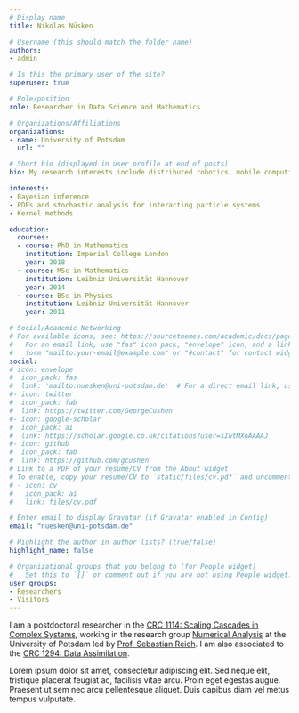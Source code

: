```yaml
---
# Display name
title: Nikolas Nüsken

# Username (this should match the folder name)
authors:
- admin

# Is this the primary user of the site?
superuser: true

# Role/position
role: Researcher in Data Science and Mathematics

# Organizations/Affiliations
organizations:
- name: University of Potsdam
  url: ""

# Short bio (displayed in user profile at end of posts)
bio: My research interests include distributed robotics, mobile computing and programmable matter.

interests:
- Bayesian inference
- PDEs and stochastic analysis for interacting particle systems
- Kernel methods

education:
  courses:
  - course: PhD in Mathematics
    institution: Imperial College London
    year: 2018
  - course: MSc in Mathematics
    institution: Leibniz Universität Hannover
    year: 2014
  - course: BSc in Physics
    institution: Leibniz Universität Hannover
    year: 2011

# Social/Academic Networking
# For available icons, see: https://sourcethemes.com/academic/docs/page-builder/#icons
#   For an email link, use "fas" icon pack, "envelope" icon, and a link in the
#   form "mailto:your-email@example.com" or "#contact" for contact widget.
social:
# icon: envelope
#  icon_pack: fas
#  link: 'mailto:nuesken@uni-potsdam.de'  # For a direct email link, use "mailto:test@example.org".
#- icon: twitter
#  icon_pack: fab
#  link: https://twitter.com/GeorgeCushen
#- icon: google-scholar
#  icon_pack: ai
#  link: https://scholar.google.co.uk/citations?user=sIwtMXoAAAAJ
#- icon: github
#  icon_pack: fab
#  link: https://github.com/gcushen
# Link to a PDF of your resume/CV from the About widget.
# To enable, copy your resume/CV to `static/files/cv.pdf` and uncomment the lines below.
# - icon: cv
#   icon_pack: ai
#   link: files/cv.pdf

# Enter email to display Gravatar (if Gravatar enabled in Config)
email: "nuesken@uni-potsdam.de"

# Highlight the author in author lists? (true/false)
highlight_name: false

# Organizational groups that you belong to (for People widget)
#   Set this to `[]` or comment out if you are not using People widget.
user_groups:
- Researchers
- Visitors
---
```


I am a postdoctoral researcher in the [CRC 1114: Scaling Cascades in Complex Systems](https://www.mi.fu-berlin.de/en/sfb1114/index.html), working in the research group [Numerical Analysis](https://www.math.uni-potsdam.de/professuren/numerische-mathematik) at the University of Potsdam led by [Prof. Sebastian Reich](https://www.math.uni-potsdam.de/~sreich/). I am also associated to the [CRC 1294: Data Assimilation](https://www.sfb1294.de/). 

Lorem ipsum dolor sit amet, consectetur adipiscing elit. Sed neque elit, tristique placerat feugiat ac, facilisis vitae arcu. Proin eget egestas augue. Praesent ut sem nec arcu pellentesque aliquet. Duis dapibus diam vel metus tempus vulputate.
